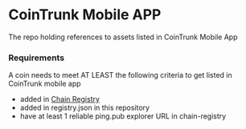 

# CoinTrunk Mobile APP
The repo holding references to assets listed in CoinTrunk Mobile App

### Requirements  
A coin needs to meet AT LEAST the following criteria to get listed in CoinTrunk mobile app
- added in [Chain Registry](https://github.com/cosmos/chain-registry)  
- added in registry.json in this repository  
- have at least 1 reliable ping.pub explorer URL in chain-registry  
